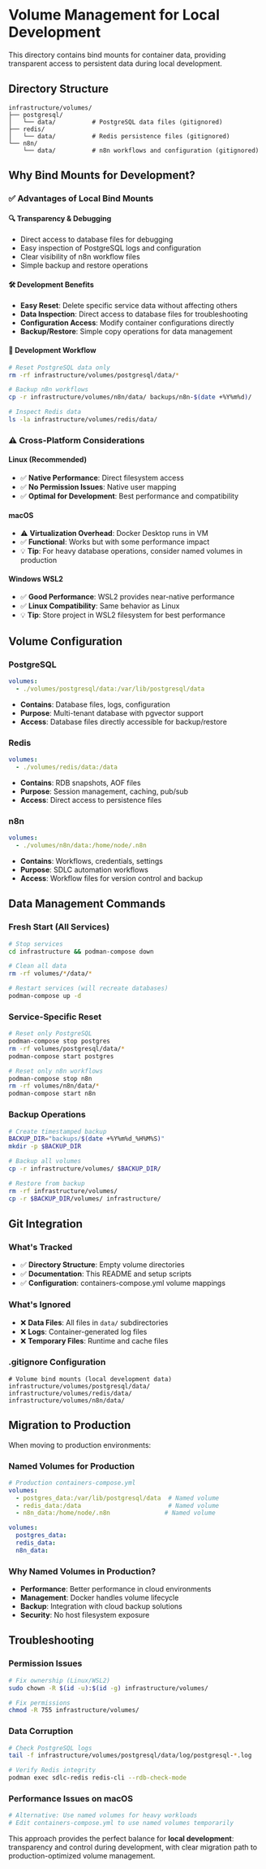 # Volume Management for Local Development

This directory contains bind mounts for container data, providing transparent access to persistent data during local development.

## Directory Structure

```
infrastructure/volumes/
├── postgresql/
│   └── data/          # PostgreSQL data files (gitignored)
├── redis/
│   └── data/          # Redis persistence files (gitignored)
└── n8n/
    └── data/          # n8n workflows and configuration (gitignored)
```

## Why Bind Mounts for Development?

### ✅ **Advantages of Local Bind Mounts**

#### **🔍 Transparency & Debugging**
- Direct access to database files for debugging
- Easy inspection of PostgreSQL logs and configuration
- Clear visibility of n8n workflow files
- Simple backup and restore operations

#### **🛠️ Development Benefits**
- **Easy Reset**: Delete specific service data without affecting others
- **Data Inspection**: Direct access to database files for troubleshooting  
- **Configuration Access**: Modify container configurations directly
- **Backup/Restore**: Simple copy operations for data management

#### **🎯 Development Workflow**
```bash
# Reset PostgreSQL data only
rm -rf infrastructure/volumes/postgresql/data/*

# Backup n8n workflows
cp -r infrastructure/volumes/n8n/data/ backups/n8n-$(date +%Y%m%d)/

# Inspect Redis data
ls -la infrastructure/volumes/redis/data/
```

### ⚠️ **Cross-Platform Considerations**

#### **Linux (Recommended)**
- ✅ **Native Performance**: Direct filesystem access
- ✅ **No Permission Issues**: Native user mapping
- ✅ **Optimal for Development**: Best performance and compatibility

#### **macOS**
- ⚠️ **Virtualization Overhead**: Docker Desktop runs in VM
- ✅ **Functional**: Works but with some performance impact
- 💡 **Tip**: For heavy database operations, consider named volumes in production

#### **Windows WSL2**
- ✅ **Good Performance**: WSL2 provides near-native performance
- ✅ **Linux Compatibility**: Same behavior as Linux
- 💡 **Tip**: Store project in WSL2 filesystem for best performance

## Volume Configuration

### **PostgreSQL**
```yaml
volumes:
  - ./volumes/postgresql/data:/var/lib/postgresql/data
```
- **Contains**: Database files, logs, configuration
- **Purpose**: Multi-tenant database with pgvector support
- **Access**: Database files directly accessible for backup/restore

### **Redis**
```yaml
volumes:
  - ./volumes/redis/data:/data
```
- **Contains**: RDB snapshots, AOF files
- **Purpose**: Session management, caching, pub/sub
- **Access**: Direct access to persistence files

### **n8n**
```yaml
volumes:
  - ./volumes/n8n/data:/home/node/.n8n
```
- **Contains**: Workflows, credentials, settings
- **Purpose**: SDLC automation workflows
- **Access**: Workflow files for version control and backup

## Data Management Commands

### **Fresh Start (All Services)**
```bash
# Stop services
cd infrastructure && podman-compose down

# Clean all data
rm -rf volumes/*/data/*

# Restart services (will recreate databases)
podman-compose up -d
```

### **Service-Specific Reset**
```bash
# Reset only PostgreSQL
podman-compose stop postgres
rm -rf volumes/postgresql/data/*
podman-compose start postgres

# Reset only n8n workflows
podman-compose stop n8n
rm -rf volumes/n8n/data/*
podman-compose start n8n
```

### **Backup Operations**
```bash
# Create timestamped backup
BACKUP_DIR="backups/$(date +%Y%m%d_%H%M%S)"
mkdir -p $BACKUP_DIR

# Backup all volumes
cp -r infrastructure/volumes/ $BACKUP_DIR/

# Restore from backup
rm -rf infrastructure/volumes/
cp -r $BACKUP_DIR/volumes/ infrastructure/
```

## Git Integration

### **What's Tracked**
- ✅ **Directory Structure**: Empty volume directories
- ✅ **Documentation**: This README and setup scripts
- ✅ **Configuration**: containers-compose.yml volume mappings

### **What's Ignored**
- ❌ **Data Files**: All files in `data/` subdirectories
- ❌ **Logs**: Container-generated log files
- ❌ **Temporary Files**: Runtime and cache files

### **.gitignore Configuration**
```gitignore
# Volume bind mounts (local development data)
infrastructure/volumes/postgresql/data/
infrastructure/volumes/redis/data/
infrastructure/volumes/n8n/data/
```

## Migration to Production

When moving to production environments:

### **Named Volumes for Production**
```yaml
# Production containers-compose.yml
volumes:
  - postgres_data:/var/lib/postgresql/data  # Named volume
  - redis_data:/data                        # Named volume
  - n8n_data:/home/node/.n8n               # Named volume

volumes:
  postgres_data:
  redis_data:
  n8n_data:
```

### **Why Named Volumes in Production?**
- **Performance**: Better performance in cloud environments
- **Management**: Docker handles volume lifecycle
- **Backup**: Integration with cloud backup solutions
- **Security**: No host filesystem exposure

## Troubleshooting

### **Permission Issues**
```bash
# Fix ownership (Linux/WSL2)
sudo chown -R $(id -u):$(id -g) infrastructure/volumes/

# Fix permissions
chmod -R 755 infrastructure/volumes/
```

### **Data Corruption**
```bash
# Check PostgreSQL logs
tail -f infrastructure/volumes/postgresql/data/log/postgresql-*.log

# Verify Redis integrity
podman exec sdlc-redis redis-cli --rdb-check-mode
```

### **Performance Issues on macOS**
```bash
# Alternative: Use named volumes for heavy workloads
# Edit containers-compose.yml to use named volumes temporarily
```

This approach provides the perfect balance for **local development**: transparency and control during development, with clear migration path to production-optimized volume management.
